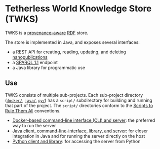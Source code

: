 # Tetherless World Knowledge Store (TWKS)

TWKS is a [provenance-aware](https://www.w3.org/TR/prov-o/) [RDF](https://www.w3.org/RDF/) store.

The store is implemented in Java, and exposes several interfaces:
* a REST API for creating, reading, updating, and deleting [nanopublications](http://nanopub.org)
* a [SPARQL 1.1](https://www.w3.org/TR/sparql11-protocol/) endpoint
* a Java library for programmatic use

## Use

TWKS consists of multiple sub-projects. Each sub-project directory ([`docker/`](docker/README.md), [`java/`](java/README.md), [`py/`](py/README.md)) has a `script/` subdirectory for building and running that part of the project. The `script/` directories conform to the [Scripts to Rule Them All](https://github.com/github/scripts-to-rule-them-all) conventions.

* [Docker-based command-line interface (CLI) and server](docker/script/): the preferred way to run the server
* [Java client, command-line-interface, library, and server](java/script/): for closer integration in Java and for running the server directly on the host
* [Python client and library](py/script/): for accessing the server from Python
